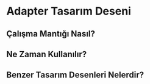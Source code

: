 # Adapter Tasarım Deseni #


## Çalışma Mantığı Nasıl? ##



## Ne Zaman Kullanılır? ##



## Benzer Tasarım Desenleri Nelerdir? ##
